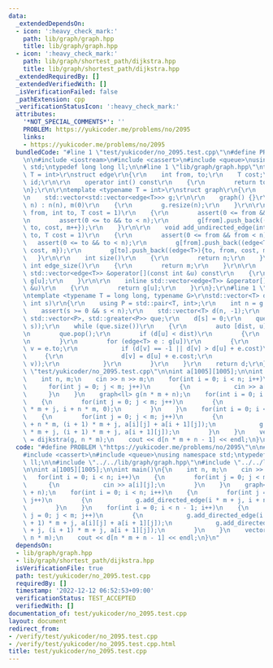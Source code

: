 ```yaml
---
data:
  _extendedDependsOn:
  - icon: ':heavy_check_mark:'
    path: lib/graph/graph.hpp
    title: lib/graph/graph.hpp
  - icon: ':heavy_check_mark:'
    path: lib/graph/shortest_path/dijkstra.hpp
    title: lib/graph/shortest_path/dijkstra.hpp
  _extendedRequiredBy: []
  _extendedVerifiedWith: []
  _isVerificationFailed: false
  _pathExtension: cpp
  _verificationStatusIcon: ':heavy_check_mark:'
  attributes:
    '*NOT_SPECIAL_COMMENTS*': ''
    PROBLEM: https://yukicoder.me/problems/no/2095
    links:
    - https://yukicoder.me/problems/no/2095
  bundledCode: "#line 1 \"test/yukicoder/no_2095.test.cpp\"\n#define PROBLEM \"https://yukicoder.me/problems/no/2095\"\
    \n\n#include <iostream>\n#include <cassert>\n#include <queue>\nusing namespace\
    \ std;\ntypedef long long ll;\n\n#line 1 \"lib/graph/graph.hpp\"\ntemplate <typename\
    \ T = int>\r\nstruct edge\r\n{\r\n    int from, to;\r\n    T cost;\r\n    int\
    \ id;\r\n\r\n    operator int() const\r\n    {\r\n        return to;\r\n    }\r\
    \n};\r\n\r\ntemplate <typename T = int>\r\nstruct graph\r\n{\r\n    int n, m;\r\
    \n    std::vector<std::vector<edge<T>>> g;\r\n\r\n    graph() {}\r\n\r\n    graph(int\
    \ n) : n(n), m(0)\r\n    {\r\n        g.resize(n);\r\n    }\r\n\r\n    void add_directed_edge(int\
    \ from, int to, T cost = 1)\r\n    {\r\n        assert(0 <= from && from < n);\r\
    \n        assert(0 <= to && to < n);\r\n        g[from].push_back((edge<T>){from,\
    \ to, cost, m++});\r\n    }\r\n\r\n    void add_undirected_edge(int from, int\
    \ to, T cost = 1)\r\n    {\r\n        assert(0 <= from && from < n);\r\n     \
    \   assert(0 <= to && to < n);\r\n        g[from].push_back((edge<T>){from, to,\
    \ cost, m});\r\n        g[to].push_back((edge<T>){to, from, cost, m++});\r\n \
    \   }\r\n\r\n    int size()\r\n    {\r\n        return n;\r\n    }\r\n\r\n   \
    \ int edge_size()\r\n    {\r\n        return m;\r\n    }\r\n\r\n    inline const\
    \ std::vector<edge<T>> &operator[](const int &u) const\r\n    {\r\n        return\
    \ g[u];\r\n    }\r\n\r\n    inline std::vector<edge<T>> &operator[](const int\
    \ &u)\r\n    {\r\n        return g[u];\r\n    }\r\n};\r\n#line 1 \"lib/graph/shortest_path/dijkstra.hpp\"\
    \ntemplate <typename T = long long, typename G>\r\nstd::vector<T> dijkstra(G &g,\
    \ int s)\r\n{\r\n    using P = std::pair<T, int>;\r\n    int n = g.size();\r\n\
    \    assert(s >= 0 && s < n);\r\n    std::vector<T> d(n, -1);\r\n    std::priority_queue<P,\
    \ std::vector<P>, std::greater<P>> que;\r\n    d[s] = 0;\r\n    que.push(P(0,\
    \ s));\r\n    while (que.size())\r\n    {\r\n        auto [dist, u] = que.top();\r\
    \n        que.pop();\r\n        if (d[u] < dist)\r\n        {\r\n            continue;\r\
    \n        }\r\n        for (edge<T> e : g[u])\r\n        {\r\n            int\
    \ v = e.to;\r\n            if (d[v] == -1 || d[v] > d[u] + e.cost)\r\n       \
    \     {\r\n                d[v] = d[u] + e.cost;\r\n                que.push(P(d[v],\
    \ v));\r\n            }\r\n        }\r\n    }\r\n    return d;\r\n}\r\n#line 11\
    \ \"test/yukicoder/no_2095.test.cpp\"\n\nint a[1005][1005];\n\nint main()\n{\n\
    \    int n, m;\n    cin >> n >> m;\n    for(int i = 0; i < n; i++)\n    {\n  \
    \      for(int j = 0; j < m; j++)\n        {\n            cin >> a[i][j];\n  \
    \      }\n    }\n    graph<ll> g(n * m + n);\n    for(int i = 0; i < n; i++)\n\
    \    {\n        for(int j = 0; j < m; j++)\n        {\n            g.add_directed_edge(i\
    \ * m + j, i + n * m, 0);\n        }\n    }\n    for(int i = 0; i < n - 1; i++)\n\
    \    {\n        for(int j = 0; j < m; j++)\n        {\n            g.add_directed_edge(i\
    \ + n * m, (i + 1) * m + j, a[i][j] + a[i + 1][j]);\n            g.add_directed_edge(i\
    \ * m + j, (i + 1) * m + j, a[i + 1][j]);\n        }\n    }\n    vector<ll> d\
    \ = dijkstra(g, n * m);\n    cout << d[n * m + n - 1] << endl;\n}\n"
  code: "#define PROBLEM \"https://yukicoder.me/problems/no/2095\"\n\n#include <iostream>\n\
    #include <cassert>\n#include <queue>\nusing namespace std;\ntypedef long long\
    \ ll;\n\n#include \"../../lib/graph/graph.hpp\"\n#include \"../../lib/graph/shortest_path/dijkstra.hpp\"\
    \n\nint a[1005][1005];\n\nint main()\n{\n    int n, m;\n    cin >> n >> m;\n \
    \   for(int i = 0; i < n; i++)\n    {\n        for(int j = 0; j < m; j++)\n  \
    \      {\n            cin >> a[i][j];\n        }\n    }\n    graph<ll> g(n * m\
    \ + n);\n    for(int i = 0; i < n; i++)\n    {\n        for(int j = 0; j < m;\
    \ j++)\n        {\n            g.add_directed_edge(i * m + j, i + n * m, 0);\n\
    \        }\n    }\n    for(int i = 0; i < n - 1; i++)\n    {\n        for(int\
    \ j = 0; j < m; j++)\n        {\n            g.add_directed_edge(i + n * m, (i\
    \ + 1) * m + j, a[i][j] + a[i + 1][j]);\n            g.add_directed_edge(i * m\
    \ + j, (i + 1) * m + j, a[i + 1][j]);\n        }\n    }\n    vector<ll> d = dijkstra(g,\
    \ n * m);\n    cout << d[n * m + n - 1] << endl;\n}\n"
  dependsOn:
  - lib/graph/graph.hpp
  - lib/graph/shortest_path/dijkstra.hpp
  isVerificationFile: true
  path: test/yukicoder/no_2095.test.cpp
  requiredBy: []
  timestamp: '2022-12-12 06:52:53+09:00'
  verificationStatus: TEST_ACCEPTED
  verifiedWith: []
documentation_of: test/yukicoder/no_2095.test.cpp
layout: document
redirect_from:
- /verify/test/yukicoder/no_2095.test.cpp
- /verify/test/yukicoder/no_2095.test.cpp.html
title: test/yukicoder/no_2095.test.cpp
---
```

